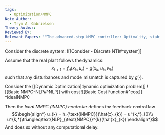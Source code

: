 ```yaml
---
tags:
  - Optimization/NMPC
Note Author:
  - Trym A. Gabrielsen
Theory Author: 
Reviewed By: 
Relevant Papers: '"The advanced-step NMPC controller: Optimality, stability and robustness", "Nonlinear predictive control and moving horizon estimation: An introductory overview"'
---
```

Consider the discrete system:
![[Consider - Discrete NTI#^system]]

Assume that the real plant follows the dynamics:
$$x_{k+1} = f_{d}(x_{k},u_{k}) + g(x_{k},u_{k},w_{k})$$
such that any disturbances and model mismatch is captured by $g(\cdot)$.

Consider the [[Dynamic Optimization|dynamic optimization problem]]
![[Basic NMPC-NLP#^NLP]]
with cost
![[Basic Cost Function#^cost]]
^idealNMPC

Then the *Ideal NMPC (iNMPC) controller* defines the feedback control law
$$\begin{align*}
u_{k} = h_{\text{iNMPC}}(\hat{x}_{k}) = u^{k,*}_{0}\\
u^{k,*}\triangleq\text{NLP}_{\text{NMPC}}^{k}(\hat{x}_{k})
\end{align*}$$
And does so without any computational delay.